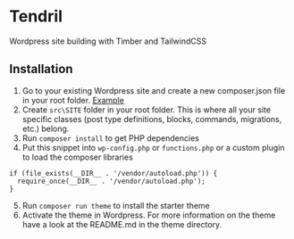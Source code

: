 # Tendril
Wordpress site building with Timber and TailwindCSS

## Installation

1. Go to your existing Wordpress site and create a new composer.json file in your root folder. [Example](https://gist.github.com/johannez/be711a101ac2e2d98c58c925579c05ae)
2. Create `src\SITE` folder in your root folder. This is where all your site specific classes (post type definitions, blocks, commands, migrations, etc.) belong.
3. Run `composer install` to get PHP dependencies
4. Put this snippet into `wp-config.php` or `functions.php` or a custom plugin to load the composer libraries
```
if (file_exists(__DIR__ . '/vendor/autoload.php')) {
  require_once(__DIR__ . '/vendor/autoload.php');
}
```
5. Run `composer run theme` to install the starter theme
6. Activate the theme in Wordpress. For more information on the theme have a look at the README.md in the theme directory.

